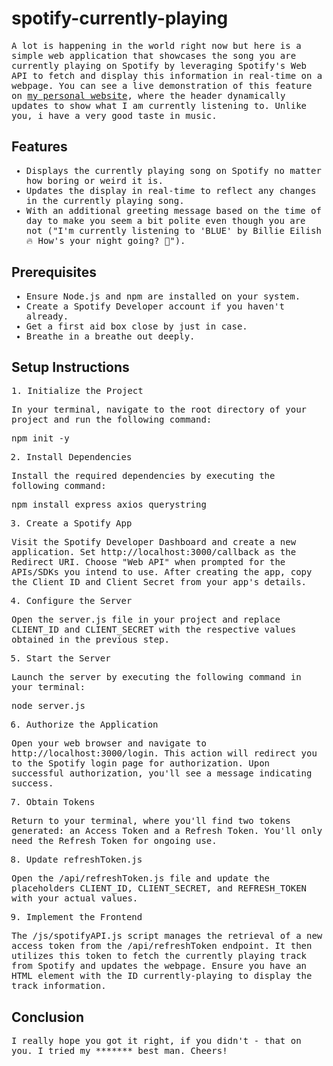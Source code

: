 # spotify-currently-playing

<samp>

A lot is happening in the world right now but here is a simple web application that showcases the song you are currently playing on Spotify by leveraging Spotify's Web API to fetch and display this information in real-time on a webpage. You can see a live demonstration of this feature on <a href="https://thesegunonakoya.me" target="_blank">my personal website</a>, where the header dynamically updates to show what I am currently listening to. Unlike you, i have a very good taste in music.

</samp>

## Features

<samp>

- Displays the currently playing song on Spotify no matter how boring or weird it is.
- Updates the display in real-time to reflect any changes in the currently playing song.
- With an additional greeting message based on the time of day to make you seem a bit polite even though you are not ("I'm currently listening to 'BLUE' by Billie Eilish 🔥  How's your night going? 🌇").

</samp>

## Prerequisites

<samp>

- Ensure Node.js and npm are installed on your system.
- Create a Spotify Developer account if you haven't already.
- Get a first aid box close by just in case.
- Breathe in a breathe out deeply.

</samp>

## Setup Instructions

<samp>
1. Initialize the Project

In your terminal, navigate to the root directory of your project and run the following command:

npm init -y

2. Install Dependencies

Install the required dependencies by executing the following command:

npm install express axios querystring

3. Create a Spotify App

Visit the Spotify Developer Dashboard and create a new application.
Set http://localhost:3000/callback as the Redirect URI.
Choose "Web API" when prompted for the APIs/SDKs you intend to use.
After creating the app, copy the Client ID and Client Secret from your app's details.

4. Configure the Server

Open the server.js file in your project and replace CLIENT_ID and CLIENT_SECRET with the respective values obtained in the previous step.

5. Start the Server

Launch the server by executing the following command in your terminal:

node server.js

6. Authorize the Application

Open your web browser and navigate to http://localhost:3000/login. This action will redirect you to the Spotify login page for authorization. Upon successful authorization, you'll see a message indicating success.

7. Obtain Tokens

Return to your terminal, where you'll find two tokens generated: an Access Token and a Refresh Token. You'll only need the Refresh Token for ongoing use.

8. Update refreshToken.js

Open the /api/refreshToken.js file and update the placeholders CLIENT_ID, CLIENT_SECRET, and REFRESH_TOKEN with your actual values.

9. Implement the Frontend

The /js/spotifyAPI.js script manages the retrieval of a new access token from the /api/refreshToken endpoint. It then utilizes this token to fetch the currently playing track from Spotify and updates the webpage. Ensure you have an HTML element with the ID currently-playing to display the track information.

</samp>

## Conclusion

<samp>

I really hope you got it right, if you didn't - that on you. I tried my ******* best man. Cheers!

</samp>